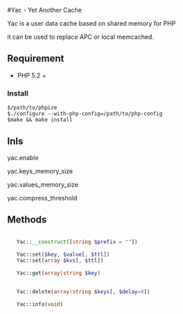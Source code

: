 #Yac - Yet Another Cache


Yac is a user data cache based on shared memory for PHP

it can be used to replace APC or local memcached.


## Requirement
- PHP 5.2 +

### Install
```
$/path/to/phpize
$./configure --with-php-config=/path/to/php-config
$make && make install
```


## InIs

   yac.enable 

   yac.keys_memory_size
 
   yac.values_memory_size

   yac.compress_threshold


## Methods
```php

   Yac::__construct([string $prefix = ""])

   Yac::set($key, $value[, $ttl])
   Yac::set(array $kvs[, $ttl])

   Yac::get(array|string $key)


   Yac::delete(array|string $keys[, $delay=0])

   Yac::info(void)
```


